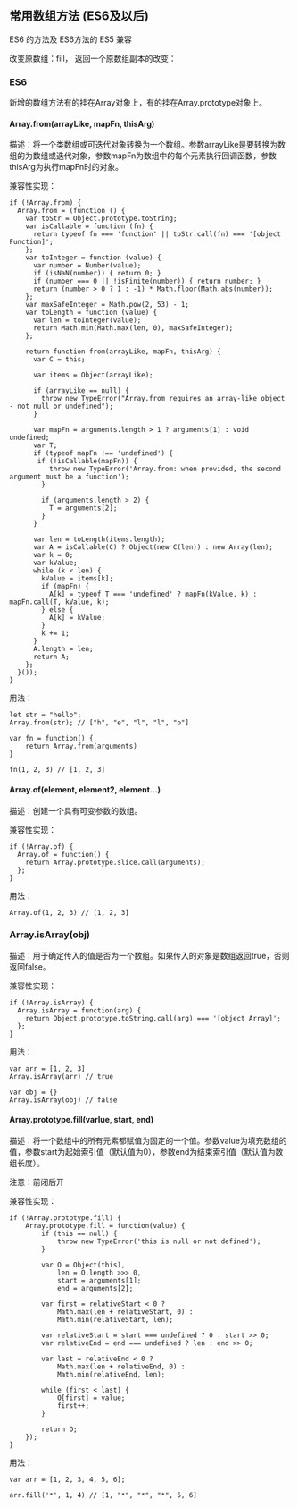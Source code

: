 ## 常用数组方法  (ES6及以后)

ES6 的方法及 ES6方法的 ES5 兼容

改变原数组：fill，
返回一个原数组副本的改变：

### ES6

新增的数组方法有的挂在Array对象上，有的挂在Array.prototype对象上。

#### Array.from(arrayLike, mapFn, thisArg)

描述：将一个类数组或可迭代对象转换为一个数组。参数arrayLike是要转换为数组的为数组或迭代对象，参数mapFn为数组中的每个元素执行回调函数，参数thisArg为执行mapFn时的对象。

兼容性实现：

```
if (!Array.from) {
  Array.from = (function () {
    var toStr = Object.prototype.toString;
    var isCallable = function (fn) {
      return typeof fn === 'function' || toStr.call(fn) === '[object Function]';
    };
    var toInteger = function (value) {
      var number = Number(value);
      if (isNaN(number)) { return 0; }
      if (number === 0 || !isFinite(number)) { return number; }
      return (number > 0 ? 1 : -1) * Math.floor(Math.abs(number));
    };
    var maxSafeInteger = Math.pow(2, 53) - 1;
    var toLength = function (value) {
      var len = toInteger(value);
      return Math.min(Math.max(len, 0), maxSafeInteger);
    };

    return function from(arrayLike, mapFn, thisArg) {
      var C = this;

      var items = Object(arrayLike);

      if (arrayLike == null) {
        throw new TypeError("Array.from requires an array-like object - not null or undefined");
      }

      var mapFn = arguments.length > 1 ? arguments[1] : void undefined;
      var T;
      if (typeof mapFn !== 'undefined') {
       if (!isCallable(mapFn)) {
          throw new TypeError('Array.from: when provided, the second argument must be a function');
        }

        if (arguments.length > 2) {
          T = arguments[2];
        }
      }

      var len = toLength(items.length);
      var A = isCallable(C) ? Object(new C(len)) : new Array(len);
      var k = 0;
      var kValue;
      while (k < len) {
        kValue = items[k];
        if (mapFn) {
          A[k] = typeof T === 'undefined' ? mapFn(kValue, k) : mapFn.call(T, kValue, k);
        } else {
          A[k] = kValue;
        }
        k += 1;
      }
      A.length = len;
      return A;
    };
  }());
}
```

用法：

```
let str = "hello";
Array.from(str); // ["h", "e", "l", "l", "o"]

var fn = function() {
	return Array.from(arguments)
}

fn(1, 2, 3) // [1, 2, 3]
```

#### Array.of(element, element2, element...)

描述：创建一个具有可变参数的数组。

兼容性实现：

```
if (!Array.of) {
  Array.of = function() {
    return Array.prototype.slice.call(arguments);
  };
}
```

用法：

```
Array.of(1, 2, 3) // [1, 2, 3]
```

### Array.isArray(obj)

描述：用于确定传入的值是否为一个数组。如果传入的对象是数组返回true，否则返回false。

兼容性实现：

```
if (!Array.isArray) {
  Array.isArray = function(arg) {
    return Object.prototype.toString.call(arg) === '[object Array]';
  };
}
```

用法：

```
var arr = [1, 2, 3]
Array.isArray(arr) // true

var obj = {}
Array.isArray(obj) // false
```


#### Array.prototype.fill(varlue, start, end)

描述：将一个数组中的所有元素都赋值为固定的一个值。参数value为填充数组的值，参数start为起始索引值（默认值为0），参数end为结束索引值（默认值为数组长度）。

注意：前闭后开

兼容性实现：

```
if (!Array.prototype.fill) {
	Array.prototype.fill = function(value) {
		if (this == null) {
			throw new TypeError('this is null or not defined');
		}

		var O = Object(this),
			len = O.length >>> 0,
			start = arguments[1];
			end = arguments[2];

		var first = relativeStart < 0 ?
			Math.max(len + relativeStart, 0) :
			Math.min(relativeStart, len);

		var relativeStart = start === undefined ? 0 : start >> 0;
		var relativeEnd = end === undefined ? len : end >> 0;

		var last = relativeEnd < 0 ?
			Math.max(len + relativeEnd, 0) :
			Math.min(relativeEnd, len);

		while (first < last) {
			O[first] = value;
			first++;
		}

		return O;
	});
}
```

用法：

```
var arr = [1, 2, 3, 4, 5, 6];

arr.fill('*', 1, 4) // [1, "*", "*", "*", 5, 6]
```
